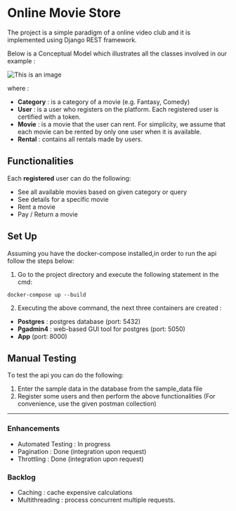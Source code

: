 # Online Movie Store
The project is a simple paradigm of a online video club and it is implemented using Django REST framework.

Below is a Conceptual Model which illustrates all the classes involved in our example :

![This is an image](https://drive.google.com/uc?export=view&id=1i9_1Piphdb6QKqt3cZXAoKhuT1Sjb8S9)

where :
- **Category** : is a category of a movie (e.g. Fantasy, Comedy)
- **User** : is a user who registers on the platform. Each registered user is certified with a token.
- **Movie** : is a movie that the user can rent. For simplicity, we assume that each movie can be rented by only one user when it is available.
- **Rental** : contains all rentals made by users.

## Functionalities
Each **registered** user can do the following:
- See all available movies based on given category or query
- See details for a specific movie
- Rent a movie
- Pay / Return a movie

## Set Up
Assuming you have the docker-compose installed,in order to run the api follow the steps below:

1. Go to the project directory and execute the following statement in the cmd:

```
docker-compose up --build
```

2. Executing the above command, the next three containers are created :
* **Postgres** : postgres database (port: 5432)
* **Pgadmin4** : web-based GUI tool for postgres (port: 5050)
* **App** (port: 8000)

## Manual Testing
Τo test the api you can do the following:
1. Enter the sample data in the database from the sample_data file
2. Register some users and then perform the above functionalities
(For convenience, use the given postman collection)

---
### Enhancements
* Automated Testing :  In progress
* Pagination : Done (integration upon request)
* Throttling : Done (integration upon request)

### Backlog 
* Caching : cache expensive calculations
* Multithreading :  process concurrent multiple requests.
